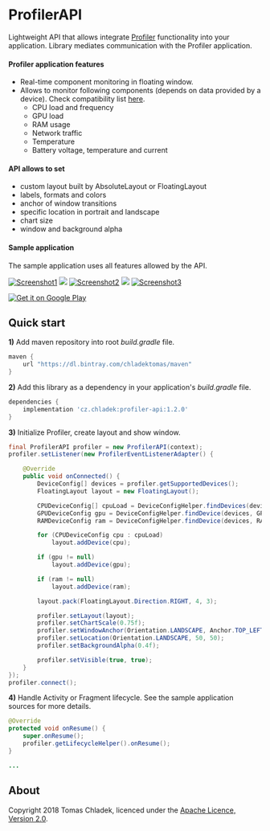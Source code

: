 # ProfilerAPI

Lightweight API that allows integrate [Profiler](https://play.google.com/store/apps/details?id=cz.chladek.profiler) functionality into your application. Library mediates communication with the Profiler application.

#### Profiler application features
* Real-time component monitoring in floating window.
* Allows to monitor following components (depends on data provided by a device). Check compatibility list [here](https://profiler.chladektomas.eu/app/devices).
    * CPU load and frequency
    * GPU load
    * RAM usage
    * Network traffic
    * Temperature
    * Battery voltage, temperature and current

#### API allows to set
* custom layout built by AbsoluteLayout or FloatingLayout
* labels, formats and colors
* anchor of window transitions
* specific location in portrait and landscape
* chart size
* window and background alpha

#### Sample application

The sample application uses all features allowed by the API.

[![Screenshot1](http://postimg.cz/images/xWMNt.png)](http://postimg.cz/images/xWj64.png) ![](http://postimg.cz/images/xWv2B.png) [![Screenshot2](http://postimg.cz/images/xWSPY.png)](http://postimg.cz/images/xWqdJ.png) ![](http://postimg.cz/images/xWv2B.png) [![Screenshot3](http://postimg.cz/images/xWiQa.png)](http://postimg.cz/images/xWaKi.png)

[![Get it on Google Play](http://www.postimg.cz/images/xW3yA.png)](https://play.google.com/store/apps/details?id=cz.chladek.profiler.api.example)

## Quick start

**1)** Add maven repository into root *build.gradle* file.

```gradle
maven {
    url "https://dl.bintray.com/chladektomas/maven"
}
```

**2)** Add this library as a dependency in your application's *build.gradle* file.

```gradle
dependencies {
    implementation 'cz.chladek:profiler-api:1.2.0'
}
```

**3)** Initialize Profiler, create layout and show window.

```java
final ProfilerAPI profiler = new ProfilerAPI(context);
profiler.setListener(new ProfilerEventListenerAdapter() {

    @Override
    public void onConnected() {
        DeviceConfig[] devices = profiler.getSupportedDevices();
        FloatingLayout layout = new FloatingLayout();

        CPUDeviceConfig[] cpuLoad = DeviceConfigHelper.findDevices(devices, CPUDeviceConfig.class, device -> device.getMode() == Mode.LOAD);
        GPUDeviceConfig gpu = DeviceConfigHelper.findDevice(devices, GPUDeviceConfig.class);
        RAMDeviceConfig ram = DeviceConfigHelper.findDevice(devices, RAMDeviceConfig.class);

        for (CPUDeviceConfig cpu : cpuLoad)
            layout.addDevice(cpu);

        if (gpu != null)
            layout.addDevice(gpu);

        if (ram != null)
            layout.addDevice(ram);

        layout.pack(FloatingLayout.Direction.RIGHT, 4, 3);

        profiler.setLayout(layout);
        profiler.setChartScale(0.75f);
        profiler.setWindowAnchor(Orientation.LANDSCAPE, Anchor.TOP_LEFT);
        profiler.setLocation(Orientation.LANDSCAPE, 50, 50);
        profiler.setBackgroundAlpha(0.4f);

        profiler.setVisible(true, true);
    }
});
profiler.connect();
```

**4)** Handle Activity or Fragment lifecycle. See the sample application sources for more details.

```java
@Override
protected void onResume() {
    super.onResume();
    profiler.getLifecycleHelper().onResume();
}

...
```

## About

Copyright 2018 Tomas Chladek, licenced under the [Apache Licence, Version 2.0](LICENCE.txt).